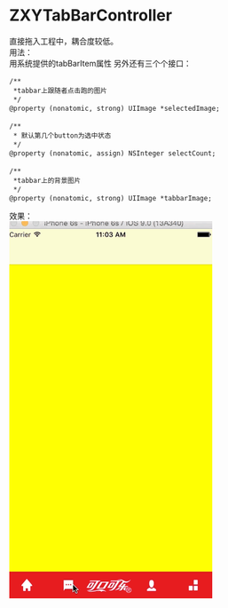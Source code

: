 # ZXYTabBarController
直接拖入工程中，耦合度较低。    
用法：    
用系统提供的tabBarItem属性
另外还有三个个接口：    

    /**
     *tabbar上跟随者点击跑的图片
     */
    @property (nonatomic, strong) UIImage *selectedImage;
    
    /**
     * 默认第几个button为选中状态
     */
    @property (nonatomic, assign) NSInteger selectCount;
    
    /**
     *tabbar上的背景图片
     */
    @property (nonatomic, strong) UIImage *tabbarImage;

效果：    
![](https://github.com/rockeen/ZXYTabBarController/raw/master/ZXYTabBarController.Demo/Untitled.gif) 
